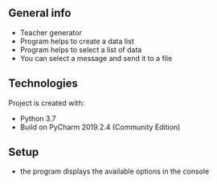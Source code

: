 ## General info
*  Teacher generator
*  Program helps to create a data list
*  Program helps to select a list of data
*  You can select a message and send it to a file

## Technologies
Project is created with:
* Python 3.7
* Build on PyCharm 2019.2.4 (Community Edition)

## Setup
* the program displays the available options in the console